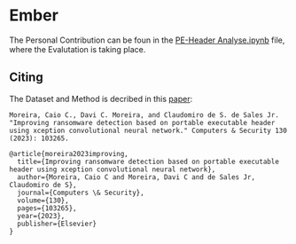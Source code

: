 # Ember
The Personal Contribution can be foun in the [PE-Header Analyse.ipynb](https://github.com/XSnelliusX/BA-Ransomware-Detection-Code/blob/main/PE-Header-Analyse/PE-Header-Analyse.ipynb) file, where the Evalutation is taking place.

## Citing

The Dataset and Method is decribed in this [paper](https://www.sciencedirect.com/science/article/pii/S016740482300175X):

```
Moreira, Caio C., Davi C. Moreira, and Claudomiro de S. de Sales Jr. "Improving ransomware detection based on portable executable header using xception convolutional neural network." Computers & Security 130 (2023): 103265.

@article{moreira2023improving,
  title={Improving ransomware detection based on portable executable header using xception convolutional neural network},
  author={Moreira, Caio C and Moreira, Davi C and de Sales Jr, Claudomiro de S},
  journal={Computers \& Security},
  volume={130},
  pages={103265},
  year={2023},
  publisher={Elsevier}
}
```
